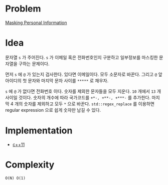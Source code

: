 # Problem

[Masking Personal Information](https://leetcode.com/problems/masking-personal-information/)

# Idea

문자열 `s` 가 주어진다. `s` 가 이메일 혹은 전화번호인지 구분하고
일부정보를 마스킹한 문자열을 구하는 문제이다.

먼저 `s` 에 `@` 가 있는지 검사한다. 있다면 이메일이다. 모두 소문자로
바꾼다. 그리고 `@` 앞 아이디의 첫 문자와 마지막 문자 사이를 `*****` 로
채우자.

`s` 에 `@` 가 없다면 전화번호 이다. 숫자를 제외한 문자들을 모두
지운다.  `10` 개에서 `13` 개 사이일 것이다. 숫자의 개수에 따라
국가코드를 `+*-, +**-, +***-` 를 추가한다. 마지막 4 개의 숫자를
제외하고 모두 `*` 으로 바꾼다. `std::regex_replace` 를 이용하면
regular expression 으로 쉽게 숫자만 남길 수 있다.

# Implementation

* [c++11](a.cpp)

# Complexity

```
O(N) O(1)
```
